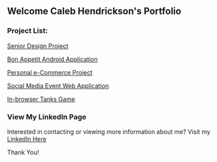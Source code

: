 ## Welcome Caleb Hendrickson's Portfolio

### Project List:

[Senior Design Project](SeniorDesign.md)

[Bon Appetit Android Application](BonAppetit.md)

[Personal e-Commerce Project](eStore.md)

[Social Media Event Web Application](goGetters.md)

[In-browser Tanks Game](NodejsTanks.md)

### View My LinkedIn Page

Interested in contacting or viewing more information about me? Visit my [LinkedIn Here](https://www.linkedin.com/in/caleb-neal-hendrickson/)

Thank You!
